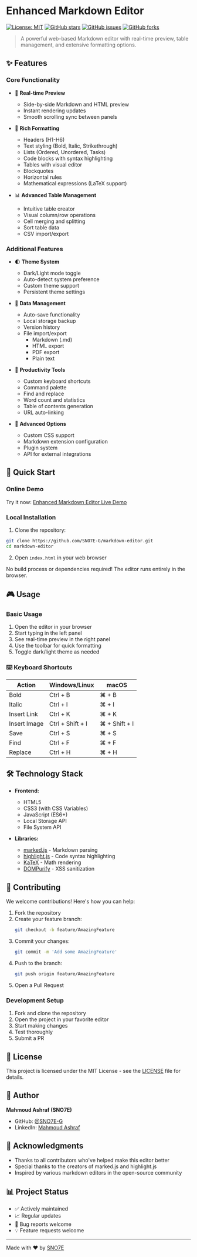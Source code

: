 # Enhanced Markdown Editor

[![License: MIT](https://img.shields.io/badge/License-MIT-yellow.svg)](https://opensource.org/licenses/MIT)
[![GitHub stars](https://img.shields.io/github/stars/SNO7E-G/markdown-editor)](https://github.com/SNO7E-G/markdown-editor/stargazers)
[![GitHub issues](https://img.shields.io/github/issues/SNO7E-G/markdown-editor)](https://github.com/SNO7E-G/markdown-editor/issues)
[![GitHub forks](https://img.shields.io/github/forks/SNO7E-G/markdown-editor)](https://github.com/SNO7E-G/markdown-editor/network)

> A powerful web-based Markdown editor with real-time preview, table management, and extensive formatting options.

## ✨ Features

### Core Functionality
- 📝 **Real-time Preview**
  - Side-by-side Markdown and HTML preview
  - Instant rendering updates
  - Smooth scrolling sync between panels

- 🎨 **Rich Formatting**
  - Headers (H1-H6)
  - Text styling (Bold, Italic, Strikethrough)
  - Lists (Ordered, Unordered, Tasks)
  - Code blocks with syntax highlighting
  - Tables with visual editor
  - Blockquotes
  - Horizontal rules
  - Mathematical expressions (LaTeX support)

- 📊 **Advanced Table Management**
  - Intuitive table creator
  - Visual column/row operations
  - Cell merging and splitting
  - Sort table data
  - CSV import/export

### Additional Features
- 🌓 **Theme System**
  - Dark/Light mode toggle
  - Auto-detect system preference
  - Custom theme support
  - Persistent theme settings

- 💾 **Data Management**
  - Auto-save functionality
  - Local storage backup
  - Version history
  - File import/export
    - Markdown (.md)
    - HTML export
    - PDF export
    - Plain text

- 🎯 **Productivity Tools**
  - Custom keyboard shortcuts
  - Command palette
  - Find and replace
  - Word count and statistics
  - Table of contents generation
  - URL auto-linking

- 🔧 **Advanced Options**
  - Custom CSS support
  - Markdown extension configuration
  - Plugin system
  - API for external integrations

## 🚀 Quick Start

### Online Demo
Try it now: [Enhanced Markdown Editor Live Demo](https://sno7e-g.github.io/markdown-editor)

### Local Installation

1. Clone the repository:
```bash
git clone https://github.com/SNO7E-G/markdown-editor.git
cd markdown-editor
```

2. Open `index.html` in your web browser

No build process or dependencies required! The editor runs entirely in the browser.

## 🎮 Usage

### Basic Usage
1. Open the editor in your browser
2. Start typing in the left panel
3. See real-time preview in the right panel
4. Use the toolbar for quick formatting
5. Toggle dark/light theme as needed

### ⌨️ Keyboard Shortcuts

| Action | Windows/Linux | macOS |
|--------|--------------|-------|
| Bold | Ctrl + B | ⌘ + B |
| Italic | Ctrl + I | ⌘ + I |
| Insert Link | Ctrl + K | ⌘ + K |
| Insert Image | Ctrl + Shift + I | ⌘ + Shift + I |
| Save | Ctrl + S | ⌘ + S |
| Find | Ctrl + F | ⌘ + F |
| Replace | Ctrl + H | ⌘ + H |

## 🛠️ Technology Stack

- **Frontend:**
  - HTML5
  - CSS3 (with CSS Variables)
  - JavaScript (ES6+)
  - Local Storage API
  - File System API

- **Libraries:**
  - [marked.js](https://marked.js.org/) - Markdown parsing
  - [highlight.js](https://highlightjs.org/) - Code syntax highlighting
  - [KaTeX](https://katex.org/) - Math rendering
  - [DOMPurify](https://github.com/cure53/DOMPurify) - XSS sanitization

## 🤝 Contributing

We welcome contributions! Here's how you can help:

1. Fork the repository
2. Create your feature branch:
   ```bash
   git checkout -b feature/AmazingFeature
   ```
3. Commit your changes:
   ```bash
   git commit -m 'Add some AmazingFeature'
   ```
4. Push to the branch:
   ```bash
   git push origin feature/AmazingFeature
   ```
5. Open a Pull Request

### Development Setup

1. Fork and clone the repository
2. Open the project in your favorite editor
3. Start making changes
4. Test thoroughly
5. Submit a PR

## 📜 License

This project is licensed under the MIT License - see the [LICENSE](LICENSE) file for details.

## 👤 Author

**Mahmoud Ashraf (SNO7E)**
- GitHub: [@SNO7E-G](https://github.com/SNO7E-G)
- LinkedIn: [Mahmoud Ashraf](https://linkedin.com/in/mahmoudashraf)

## 🙏 Acknowledgments

- Thanks to all contributors who've helped make this editor better
- Special thanks to the creators of marked.js and highlight.js
- Inspired by various markdown editors in the open-source community

## 📊 Project Status

- ✅ Actively maintained
- 📈 Regular updates
- 🐛 Bug reports welcome
- 💡 Feature requests welcome

---
Made with ❤️ by [SNO7E](https://github.com/SNO7E-G)
